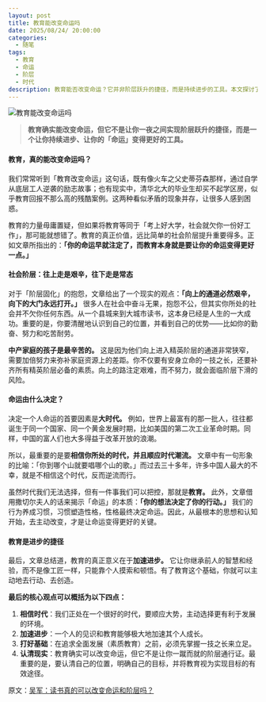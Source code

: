```yaml
---
layout: post
title: 教育能改变命运吗
date: 2025/08/24/ 20:00:00
categories:
  - 随笔
tags:
  - 教育
  - 命运
  - 阶层
  - 时代
description: 教育能否改变命运？它并非阶层跃升的捷径，而是持续进步的工具。本文探讨了教育的真正价值、时代与命运的关系，以及如何通过教育加速个人成长，帮助你在现实中找准位置，实现命运的积极转变。
---
```

![教育能改变命运吗](https://pics.naaln.com/2025-08-24-cfeabdfcb306400aaa0676918b82315f.png-basicBlog)

> **教育确实能改变命运，但它不是让你一夜之间实现阶层跃升的捷径，而是一个让你持续进步、让你的「命运」变得更好的工具。**

#### **教育，真的能改变命运吗？**

我们常常听到「教育改变命运」这句话，既有像火车之父史蒂芬森那样，通过自学从底层工人逆袭的励志故事；也有现实中，清华北大的毕业生却买不起学区房，似乎教育回报不那么高的残酷案例。这两种看似矛盾的现象并存，让很多人感到困惑。

教育的力量毋庸置疑，但如果将教育等同于「考上好大学，社会就欠你一份好工作」，那可能就想错了。教育的真正价值，远比简单的社会阶层提升重要得多。正如文章所指出的：**「你的命运早就注定了，而教育本身就是要让你的命运变得更好一点。」**

#### **社会阶层：往上走是艰辛，往下走是常态**

对于「阶层固化」的抱怨，文章给出了一个现实的观点：**「向上的通道必然艰辛，向下的大门永远打开。」** 很多人在社会中奋斗无果，抱怨不公，但其实你所处的社会并不欠你任何东西。从一个县城来到大城市读书，这本身已经是人生的一大成功。重要的是，你要清醒地认识到自己的位置，并看到自己的优势——比如你的勤奋、努力和吃苦耐劳。

**中产家庭的孩子是最辛苦的。** 这是因为他们向上进入精英阶层的通道非常狭窄，需要加倍努力来弥补家庭资源上的差距。你不仅要有安身立命的一技之长，还要补齐所有精英阶层必备的素质。向上的路注定艰难，而不努力，就会面临阶层下滑的风险。

#### **命运由什么决定？**

决定一个人命运的首要因素是**大时代。** 例如，世界上最富有的那一批人，往往都诞生于同一个国家、同一个黄金发展时期，比如美国的第二次工业革命时期。同样，中国的富人们也大多得益于改革开放的浪潮。

所以，最重要的是要**相信你所处的时代，并且顺应时代潮流。** 文章中有一句形象的比喻：「你到哪个山就要唱哪个山的歌。」而过去三十多年，许多中国人最大的不幸，就是不相信这个时代，反而逆流而行。

虽然时代我们无法选择，但有一件事我们可以把控，那就是**教育。** 此外，文章借用撒切尔夫人的话来揭示「命运」的本质：**「你的想法决定了你的行动。」** 我们的行为养成习惯，习惯塑造性格，性格最终决定命运。因此，从最根本的思想和认知开始，去主动改变，才是让命运变得更好的关键。

#### **教育是进步的捷径**

最后，文章总结道，教育的真正意义在于**加速进步。** 它让你继承前人的智慧和经验，而不是像工匠一样，只能靠个人摸索和顿悟。有了教育这个基础，你就可以主动地去行动、去创造。

**最后的核心观点可以概括为以下四点：**

1. **相信时代**：我们正处在一个很好的时代，要顺应大势，主动选择更有利于发展的环境。
2. **加速进步**：一个人的见识和教育能够极大地加速其个人成长。
3. **打好基础**：在追求全面发展（素质教育）之前，必须先掌握一技之长来立足。
4. **认清现实**：教育确实可以改变命运，但它不是让你一蹴而就的阶层通行证。最重要的是，要认清自己的位置，明确自己的目标，并将教育视为实现目标的有效途径。

原文：[吴军：读书真的可以改变命运和阶层吗？](https://www.sohu.com/a/473136477_121124216)
